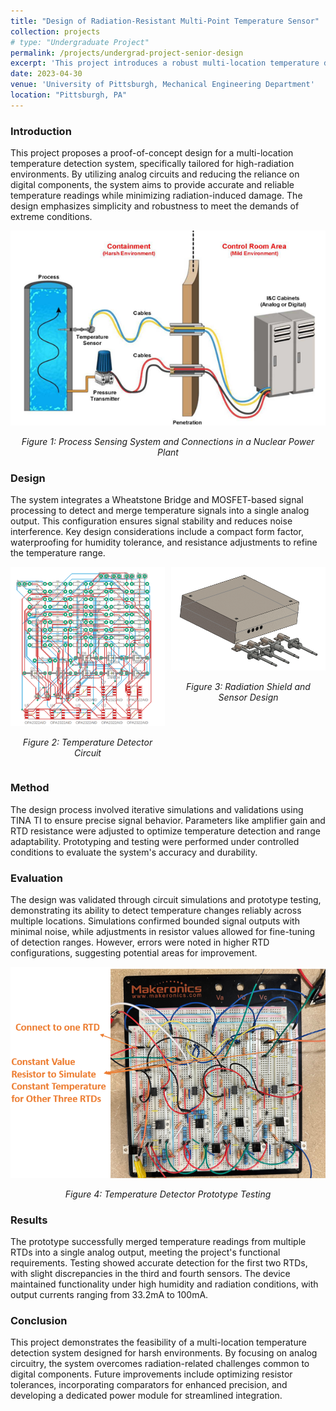 ```yaml
---
title: "Design of Radiation-Resistant Multi-Point Temperature Sensor"
collection: projects
# type: "Undergraduate Project"
permalink: /projects/undergrad-project-senior-design
excerpt: 'This project introduces a robust multi-location temperature detection system designed for high-radiation environments. By leveraging analog circuits and minimizing digital components, the system ensures precise and reliable temperature monitoring while maintaining durability under extreme conditions.'
date: 2023-04-30
venue: 'University of Pittsburgh, Mechanical Engineering Department'
location: "Pittsburgh, PA"
---
```


### Introduction
This project proposes a proof-of-concept design for a multi-location temperature detection system, specifically tailored for high-radiation environments. By utilizing analog circuits and reducing the reliance on digital components, the system aims to provide accurate and reliable temperature readings while minimizing radiation-induced damage. The design emphasizes simplicity and robustness to meet the demands of extreme conditions.
<div style="text-align: center;">
    <img src="images/Wire_Connection_In_Nuclear_Power_Plant.png" alt="Process Sensing System and Connections in a Nuclear Power Plant" width="600">
    <p><em>Figure 1: Process Sensing System and Connections in a Nuclear Power Plant</em></p>
</div>



### Design
The system integrates a Wheatstone Bridge and MOSFET-based signal processing to detect and merge temperature signals into a single analog output. This configuration ensures signal stability and reduces noise interference. Key design considerations include a compact form factor, waterproofing for humidity tolerance, and resistance adjustments to refine the temperature range.
<div style="display: flex; justify-content: space-between; align-items: flex-start; gap: 10px;">
    <div style="text-align: center;">
        <img src="images/Circuit_design.png" alt="Temperature Detector Circuit" width="300">
        <p><em>Figure 2: Temperature Detector Circuit</em></p>
    </div>
    <div style="text-align: center;">
        <img src="images/Radiation_Shield_and_Sensor.png" alt="Radiation Shield and Sensor Design" width="300">
        <p><em>Figure 3: Radiation Shield and Sensor Design</em></p>
    </div>
</div>


### Method
The design process involved iterative simulations and validations using TINA TI to ensure precise signal behavior. Parameters like amplifier gain and RTD resistance were adjusted to optimize temperature detection and range adaptability. Prototyping and testing were performed under controlled conditions to evaluate the system's accuracy and durability.

### Evaluation
The design was validated through circuit simulations and prototype testing, demonstrating its ability to detect temperature changes reliably across multiple locations. Simulations confirmed bounded signal outputs with minimal noise, while adjustments in resistor values allowed for fine-tuning of detection ranges. However, errors were noted in higher RTD configurations, suggesting potential areas for improvement.
<div style="text-align: center;">
    <img src="images/Prototype_Testing.png" alt="Prototype Testing" width="600">
    <p><em>Figure 4: Temperature Detector Prototype Testing</em></p>
</div>


### Results
The prototype successfully merged temperature readings from multiple RTDs into a single analog output, meeting the project's functional requirements. Testing showed accurate detection for the first two RTDs, with slight discrepancies in the third and fourth sensors. The device maintained functionality under high humidity and radiation conditions, with output currents ranging from 33.2mA to 100mA.

### Conclusion
This project demonstrates the feasibility of a multi-location temperature detection system designed for harsh environments. By focusing on analog circuitry, the system overcomes radiation-related challenges common to digital components. Future improvements include optimizing resistor tolerances, incorporating comparators for enhanced precision, and developing a dedicated power module for streamlined integration.